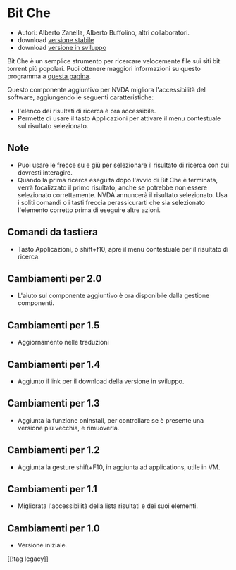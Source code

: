 # Bit Che #
*   Autori: Alberto Zanella, Alberto Buffolino, altri collaboratori.
*   download [versione stabile][1]
*   download [versione in sviluppo][3]

Bit Che è un semplice strumento per ricercare velocemente file sui siti bit
torrent più popolari.  Puoi ottenere maggiori informazioni su questo
programma a [questa pagina][2].

Questo componente aggiuntivo per NVDA migliora l'accessibilità del software,
aggiungendo le seguenti caratteristiche:

*   l'elenco dei risultati di ricerca è ora accessibile.
*   Permette di usare il tasto Applicazioni per attivare il menu contestuale
    sul risultato selezionato.


## Note ##
*   Puoi usare le frecce su e giù per selezionare il risultato di ricerca
    con cui dovresti interagire.
*   Quando la prima ricerca eseguita dopo l'avvio di Bit Che è terminata,
    verrà focalizzato il primo risultato, anche se potrebbe non essere
    selezionato correttamente. NVDA annuncerà il risultato selezionato. Usa
    i soliti comandi o i tasti freccia perassicurarti che sia selezionato
    l'elemento corretto prima di eseguire altre azioni.


## Comandi da tastiera ##
*   Tasto Applicazioni, o shift+f10, apre il menu contestuale per il
    risultato di ricerca.


## Cambiamenti per 2.0 ##
*   L'aiuto sul componente aggiuntivo è ora disponibile dalla gestione
    componenti.

## Cambiamenti per 1.5 ##
*   Aggiornamento nelle traduzioni

## Cambiamenti per 1.4 ##
*   Aggiunto il link per il download della versione in sviluppo.

## Cambiamenti per 1.3 ##
*   Aggiunta la funzione onInstall, per controllare se è presente una
    versione più vecchia, e rimuoverla.

## Cambiamenti per 1.2 ##
*   Aggiunta la gesture shift+F10, in aggiunta ad applications, utile in VM.

## Cambiamenti per 1.1 ##
*   Migliorata l'accessibilità della lista risultati e dei suoi elementi.

## Cambiamenti per 1.0 ##
*   Versione iniziale.

[[!tag legacy]]

[1]: https://addons.nvda-project.org/files/get.php?file=bc

[2]: https://www.convivea.com

[3]: https://addons.nvda-project.org/files/get.php?file=bc-dev
